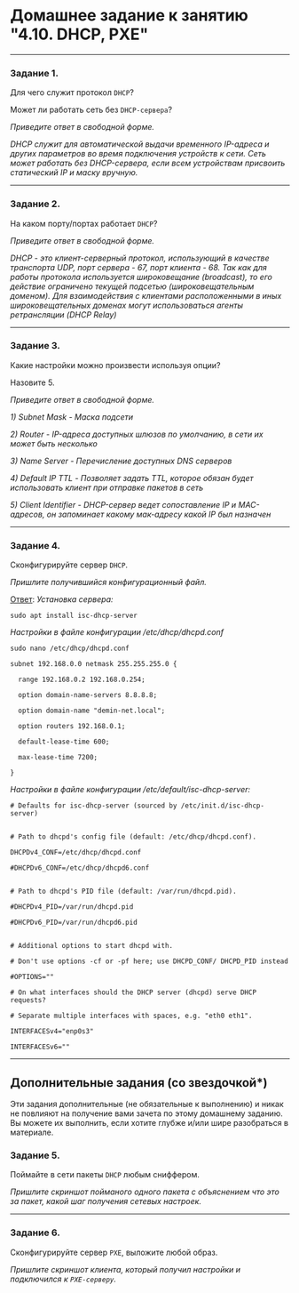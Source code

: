 # Домашнее задание к занятию "4.10. DHCP, PXE"

---

### Задание 1. 

Для чего служит протокол `DHCP`? 

Может ли работать сеть без `DHCP-сервера`?

*Приведите ответ в свободной форме.*


*DHCP служит для автоматической выдачи временного IP-адреса и других параметров во время подключения устройств к сети. Сеть может работать без DHCP-сервера, если всем устройствам присвоить статический IP  и маску вручную.*

---

### Задание 2. 

На каком порту/портах работает `DHCP`? 

*Приведите ответ в свободной форме.*

*DHCP - это клиент-серверный протокол, использующий в качестве транспорта UDP, порт сервера - 67, порт клиента - 68. Так как для работы протокола используется широковещание (broadcast), то его действие ограничено текущей подсетью (широковещательным доменом). Для взаимодействия с клиентами расположенными в иных широковещательных доменах могут использоваться агенты ретрансляции (DHCP Relay)*

---

### Задание 3. 

Какие настройки можно произвести используя опции? 

Назовите 5.

*Приведите ответ в свободной форме.*

*1) Subnet Mask - Маска подсети*

*2) Router - IP-адреса доступных шлюзов по умолчанию, в сети их может быть несколько*

*3) Name Server - Перечисление доступных DNS серверов*

*4) Default IP TTL  - Позволяет задать TTL, которое обязан будет использовать клиент при отправке пакетов в сеть*

*5) Client Identifier - DHCP-сервер ведет сопоставление IP и MAC-адресов, он запоминает какому мак-адресу какой IP был назначен*


---

### Задание 4. 

Сконфигурируйте сервер `DHCP`.

*Пришлите получившийся конфигурационный файл.*

<ins>Ответ</ins>:
*Установка сервера:*
```
sudo apt install isc-dhcp-server 
```
*Настройки в файле конфигурации /etc/dhcp/dhcpd.conf*
```
sudo nano /etc/dhcp/dhcpd.conf
```
```
subnet 192.168.0.0 netmask 255.255.255.0 {

  range 192.168.0.2 192.168.0.254;

  option domain-name-servers 8.8.8.8;

  option domain-name "demin-net.local";

  option routers 192.168.0.1;

  default-lease-time 600;

  max-lease-time 7200;

}
```
*Настройки в файле конфигурации /etc/default/isc-dhcp-server:*
```
# Defaults for isc-dhcp-server (sourced by /etc/init.d/isc-dhcp-server)


# Path to dhcpd's config file (default: /etc/dhcp/dhcpd.conf).

DHCPDv4_CONF=/etc/dhcp/dhcpd.conf

#DHCPDv6_CONF=/etc/dhcp/dhcpd6.conf


# Path to dhcpd's PID file (default: /var/run/dhcpd.pid).

#DHCPDv4_PID=/var/run/dhcpd.pid

#DHCPDv6_PID=/var/run/dhcpd6.pid


# Additional options to start dhcpd with.

# Don't use options -cf or -pf here; use DHCPD_CONF/ DHCPD_PID instead

#OPTIONS=""

# On what interfaces should the DHCP server (dhcpd) serve DHCP requests?

# Separate multiple interfaces with spaces, e.g. "eth0 eth1".

INTERFACESv4="enp0s3"

INTERFACESv6=""
```

---

## Дополнительные задания (со звездочкой*)
Эти задания дополнительные (не обязательные к выполнению) и никак не повлияют на получение вами зачета по этому домашнему заданию. Вы можете их выполнить, если хотите глубже и/или шире разобраться в материале.



### Задание 5. 

Поймайте в сети пакеты `DHCP` любым сниффером. 

*Пришлите скриншот пойманого одного пакета с объяснением что это за пакет, какой шаг получения сетевых настроек.*

---

### Задание 6. 

Сконфигурируйте сервер `PXE`, выложите любой образ. 

*Пришлите скриншот клиента, который получил настройки и подключился к `PXE-серверу`.*
